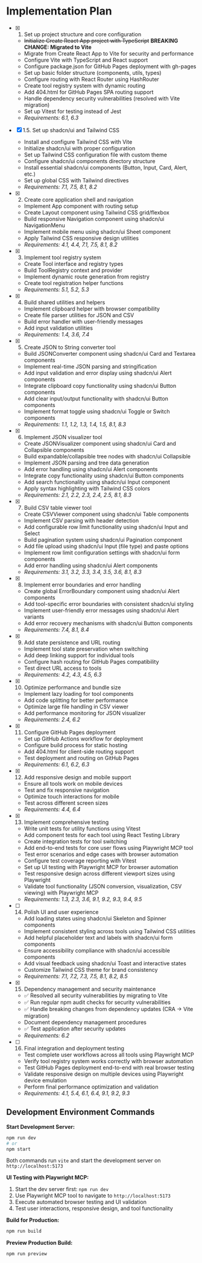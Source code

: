 # Implementation Plan

- [x] 1. Set up project structure and core configuration
  - ~~Initialize Create React App project with TypeScript~~ **BREAKING CHANGE: Migrated to Vite**
  - Migrate from Create React App to Vite for security and performance
  - Configure Vite with TypeScript and React support
  - Configure package.json for GitHub Pages deployment with gh-pages
  - Set up basic folder structure (components, utils, types)
  - Configure routing with React Router using HashRouter
  - Create tool registry system with dynamic routing
  - Add 404.html for GitHub Pages SPA routing support
  - Handle dependency security vulnerabilities (resolved with Vite migration)
  - Set up Vitest for testing instead of Jest
  - _Requirements: 6.1, 6.3_

- [x] 1.5. Set up shadcn/ui and Tailwind CSS
  - Install and configure Tailwind CSS with Vite
  - Initialize shadcn/ui with proper configuration
  - Set up Tailwind CSS configuration file with custom theme
  - Configure shadcn/ui components directory structure
  - Install essential shadcn/ui components (Button, Input, Card, Alert, etc.)
  - Set up global CSS with Tailwind directives
  - _Requirements: 7.1, 7.5, 8.1, 8.2_

- [x] 2. Create core application shell and navigation
  - Implement App component with routing setup
  - Create Layout component using Tailwind CSS grid/flexbox
  - Build responsive Navigation component using shadcn/ui NavigationMenu
  - Implement mobile menu using shadcn/ui Sheet component
  - Apply Tailwind CSS responsive design utilities
  - _Requirements: 4.1, 4.4, 7.1, 7.5, 8.1, 8.2_

- [x] 3. Implement tool registry system
  - Create Tool interface and registry types
  - Build ToolRegistry context and provider
  - Implement dynamic route generation from registry
  - Create tool registration helper functions
  - _Requirements: 5.1, 5.2, 5.3_

- [x] 4. Build shared utilities and helpers
  - Implement clipboard helper with browser compatibility
  - Create file parser utilities for JSON and CSV
  - Build error handler with user-friendly messages
  - Add input validation utilities
  - _Requirements: 1.4, 3.6, 7.4_

- [x] 5. Create JSON to String converter tool
  - Build JSONConverter component using shadcn/ui Card and Textarea components
  - Implement real-time JSON parsing and stringification
  - Add input validation and error display using shadcn/ui Alert components
  - Integrate clipboard copy functionality using shadcn/ui Button components
  - Add clear input/output functionality with shadcn/ui Button components
  - Implement format toggle using shadcn/ui Toggle or Switch components
  - _Requirements: 1.1, 1.2, 1.3, 1.4, 1.5, 8.1, 8.3_

- [x] 6. Implement JSON visualizer tool
  - Create JSONVisualizer component using shadcn/ui Card and Collapsible components
  - Build expandable/collapsible tree nodes with shadcn/ui Collapsible
  - Implement JSON parsing and tree data generation
  - Add error handling using shadcn/ui Alert components
  - Integrate copy functionality using shadcn/ui Button components
  - Add search functionality using shadcn/ui Input component
  - Apply syntax highlighting with Tailwind CSS colors
  - _Requirements: 2.1, 2.2, 2.3, 2.4, 2.5, 8.1, 8.3_

- [x] 7. Build CSV table viewer tool
  - Create CSVViewer component using shadcn/ui Table components
  - Implement CSV parsing with header detection
  - Add configurable row limit functionality using shadcn/ui Input and Select
  - Build pagination system using shadcn/ui Pagination component
  - Add file upload using shadcn/ui Input (file type) and paste options
  - Implement row limit configuration settings with shadcn/ui form components
  - Add error handling using shadcn/ui Alert components
  - _Requirements: 3.1, 3.2, 3.3, 3.4, 3.5, 3.6, 8.1, 8.3_

- [x] 8. Implement error boundaries and error handling
  - Create global ErrorBoundary component using shadcn/ui Alert components
  - Add tool-specific error boundaries with consistent shadcn/ui styling
  - Implement user-friendly error messages using shadcn/ui Alert variants
  - Add error recovery mechanisms with shadcn/ui Button components
  - _Requirements: 7.4, 8.1, 8.4_

- [x] 9. Add state persistence and URL routing
  - Implement tool state preservation when switching
  - Add deep linking support for individual tools
  - Configure hash routing for GitHub Pages compatibility
  - Test direct URL access to tools
  - _Requirements: 4.2, 4.3, 4.5, 6.3_

- [x] 10. Optimize performance and bundle size
  - Implement lazy loading for tool components
  - Add code splitting for better performance
  - Optimize large file handling in CSV viewer
  - Add performance monitoring for JSON visualizer
  - _Requirements: 2.4, 6.2_

- [x] 11. Configure GitHub Pages deployment
  - Set up GitHub Actions workflow for deployment
  - Configure build process for static hosting
  - Add 404.html for client-side routing support
  - Test deployment and routing on GitHub Pages
  - _Requirements: 6.1, 6.2, 6.3_

- [x] 12. Add responsive design and mobile support
  - Ensure all tools work on mobile devices
  - Test and fix responsive navigation
  - Optimize touch interactions for mobile
  - Test across different screen sizes
  - _Requirements: 4.4, 6.4_

- [x] 13. Implement comprehensive testing
  - Write unit tests for utility functions using Vitest
  - Add component tests for each tool using React Testing Library
  - Create integration tests for tool switching
  - Add end-to-end tests for core user flows using Playwright MCP tool
  - Test error scenarios and edge cases with browser automation
  - Configure test coverage reporting with Vitest
  - Set up UI testing with Playwright MCP for browser automation
  - Test responsive design across different viewport sizes using Playwright
  - Validate tool functionality (JSON conversion, visualization, CSV viewing) with Playwright MCP
  - _Requirements: 1.3, 2.3, 3.6, 9.1, 9.2, 9.3, 9.4, 9.5_

- [ ] 14. Polish UI and user experience
  - Add loading states using shadcn/ui Skeleton and Spinner components
  - Implement consistent styling across tools using Tailwind CSS utilities
  - Add helpful placeholder text and labels with shadcn/ui form components
  - Ensure accessibility compliance with shadcn/ui accessible components
  - Add visual feedback using shadcn/ui Toast and interactive states
  - Customize Tailwind CSS theme for brand consistency
  - _Requirements: 7.1, 7.2, 7.3, 7.5, 8.1, 8.2, 8.5_

- [x] 15. Dependency management and security maintenance
  - ✅ Resolved all security vulnerabilities by migrating to Vite
  - ✅ Run regular npm audit checks for security vulnerabilities
  - ✅ Handle breaking changes from dependency updates (CRA → Vite migration)
  - Document dependency management procedures
  - ✅ Test application after security updates
  - _Requirements: 6.2_

- [ ] 16. Final integration and deployment testing
  - Test complete user workflows across all tools using Playwright MCP
  - Verify tool registry system works correctly with browser automation
  - Test GitHub Pages deployment end-to-end with real browser testing
  - Validate responsive design on multiple devices using Playwright device emulation
  - Perform final performance optimization and validation
  - _Requirements: 4.1, 5.4, 6.1, 6.4, 9.1, 9.2, 9.3_

## Development Environment Commands

**Start Development Server:**
```bash
npm run dev
# or
npm start
```
Both commands run `vite` and start the development server on `http://localhost:5173`

**UI Testing with Playwright MCP:**
1. Start the dev server first: `npm run dev`
2. Use Playwright MCP tool to navigate to `http://localhost:5173`
3. Execute automated browser testing and UI validation
4. Test user interactions, responsive design, and tool functionality

**Build for Production:**
```bash
npm run build
```

**Preview Production Build:**
```bash
npm run preview
```
